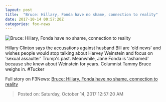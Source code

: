 ```yaml
---
layout: post
title:  "Bruce: Hillary, Fonda have no shame, connection to reality"
date: 2017-10-14 00:57:20Z
categories: fox-news
---
```


![Bruce: Hillary, Fonda have no shame, connection to reality](http://a57.foxnews.com/media2.foxnews.com/BrightCove/694940094001/2017/10/14/640/360/694940094001_5609842695001_5609832743001-vs.jpg)

Hillary Clinton says the accusations against husband Bill are 'old news' and wishes people would stop talking about Harvey Weinstein and focus on 'sexual assaulter' Trump's past. Meanwhile, Jane Fonda is 'ashamed' because she knew about Weinstein for years. Columnist Tammy Bruce weighs in. #Tucker


Full story on F3News: [Bruce: Hillary, Fonda have no shame, connection to reality](http://www.f3nws.com/n/KgzexF)

> Posted on: Saturday, October 14, 2017 12:57:20 AM
